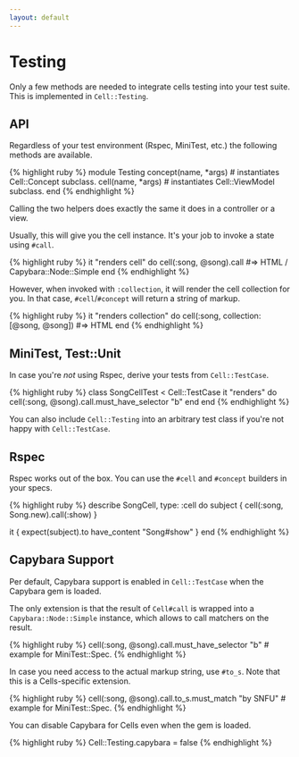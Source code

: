 ```yaml
---
layout: default
---
```


# Testing

Only a few methods are needed to integrate cells testing into your test suite. This is implemented in `Cell::Testing`.

## API

Regardless of your test environment (Rspec, MiniTest, etc.) the following methods are available.

{% highlight ruby %}
module Testing
  concept(name, *args) # instantiates Cell::Concept subclass.
  cell(name, *args) # instantiates Cell::ViewModel subclass.
end
{% endhighlight %}

Calling the two helpers does exactly the same it does in a controller or a view.

Usually, this will give you the cell instance. It's your job to invoke a state using `#call`.

{% highlight ruby %}
it "renders cell" do
  cell(:song, @song).call #=> HTML / Capybara::Node::Simple
end
{% endhighlight %}

However, when invoked with `:collection`, it will render the cell collection for you. In that case, `#cell`/`#concept` will return a string of markup.

{% highlight ruby %}
it "renders collection" do
  cell(:song, collection: [@song, @song]) #=> HTML
end
{% endhighlight %}


## MiniTest, Test::Unit

In case you're _not_ using Rspec, derive your tests from `Cell::TestCase`.

{% highlight ruby %}
class SongCellTest < Cell::TestCase
  it "renders" do
    cell(:song, @song).call.must_have_selector "b"
  end
end
{% endhighlight %}

You can also include `Cell::Testing` into an arbitrary test class if you're not happy with `Cell::TestCase`.


## Rspec

Rspec works out of the box. You can use the `#cell` and `#concept` builders in your specs.

{% highlight ruby %}
describe SongCell, type: :cell do
  subject { cell(:song, Song.new).call(:show) }

  it { expect(subject).to have_content "Song#show" }
end
{% endhighlight %}

## Capybara Support

Per default, Capybara support is enabled in `Cell::TestCase` when the Capybara gem is loaded.

The only extension is that the result of `Cell#call` is wrapped into a `Capybara::Node::Simple` instance, which allows to call matchers on the result.

{% highlight ruby %}
cell(:song, @song).call.must_have_selector "b" # example for MiniTest::Spec.
{% endhighlight %}

In case you need access to the actual markup string, use `#to_s`. Note that this is a Cells-specific extension.

{% highlight ruby %}
cell(:song, @song).call.to_s.must_match "by SNFU" # example for MiniTest::Spec.
{% endhighlight %}

You can disable Capybara for Cells even when the gem is loaded.

{% highlight ruby %}
Cell::Testing.capybara = false
{% endhighlight %}
